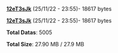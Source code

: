 [**12eT3sJk**](/data/12eT3sJk.txt) (25/11/22 - 23:55)- 18617 bytes

[**12eT3sJk**](/data/12eT3sJk.txt) (25/11/22 - 23:55)- 18617 bytes

**Total Datas**: 5005

**Total Size**: 27.90 MB / 27.9 MB